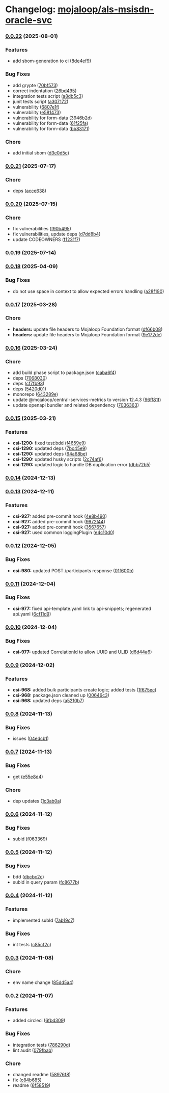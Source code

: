 # Changelog: [mojaloop/als-msisdn-oracle-svc](https://github.com/mojaloop/als-msisdn-oracle-svc)
### [0.0.22](https://github.com/mojaloop/als-msisdn-oracle-svc/compare/v0.0.21...v0.0.22) (2025-08-01)


### Features

* add sbom-generation to ci ([8de4ef9](https://github.com/mojaloop/als-msisdn-oracle-svc/commit/8de4ef97fe6493addbde137ce68e6f7cfd494f9f))


### Bug Fixes

* add grypte ([70bf573](https://github.com/mojaloop/als-msisdn-oracle-svc/commit/70bf5739b0017c1244e3afc48f11fce02cd82c29))
* correct indentation ([26bd495](https://github.com/mojaloop/als-msisdn-oracle-svc/commit/26bd495eb754cf50d11133e357b4fac0f4beaf84))
* integration tests script ([a8db5c3](https://github.com/mojaloop/als-msisdn-oracle-svc/commit/a8db5c3c4d5014f89d8b82cbb593195ca983bf14))
* junit tests script ([a307172](https://github.com/mojaloop/als-msisdn-oracle-svc/commit/a30717203d3fe799608242c4eeb04b5e91978445))
* vulnerability ([6807e1f](https://github.com/mojaloop/als-msisdn-oracle-svc/commit/6807e1f1f7ba4e5c0433d75c38e47fd6fa23e977))
* vulnerability ([e581473](https://github.com/mojaloop/als-msisdn-oracle-svc/commit/e5814737a43fd6f811c9baf09c62468f703cdf81))
* vulnerability for form-data ([3946b2d](https://github.com/mojaloop/als-msisdn-oracle-svc/commit/3946b2dde76aa2b77c11e3e7a89a0d9366c59e80))
* vulnerability for form-data ([61f25fa](https://github.com/mojaloop/als-msisdn-oracle-svc/commit/61f25fa76723150c4c7600a0d299d9b64897ac07))
* vulnerability for form-data ([bb83171](https://github.com/mojaloop/als-msisdn-oracle-svc/commit/bb83171a14a110c72a236ec9cadcf84f0dae3756))


### Chore

* add initial sbom ([d3e0d5c](https://github.com/mojaloop/als-msisdn-oracle-svc/commit/d3e0d5cf03ad3296ead1f00a1c71e3f93af98bd8))

### [0.0.21](https://github.com/mojaloop/als-msisdn-oracle-svc/compare/v0.0.21-snapshot.1...v0.0.21) (2025-07-17)


### Chore

* deps ([acce638](https://github.com/mojaloop/als-msisdn-oracle-svc/commit/acce6383db38f6fd670f9fc5dac10fd011551967))

### [0.0.20](https://github.com/mojaloop/als-msisdn-oracle-svc/compare/v0.0.19...v0.0.20) (2025-07-15)


### Chore

* fix vulnerabilities ([f90b495](https://github.com/mojaloop/als-msisdn-oracle-svc/commit/f90b4956d3a414f16ccebcc0fff45cd8c2132975))
* fix vulnerabilities, update deps ([d7dd8b4](https://github.com/mojaloop/als-msisdn-oracle-svc/commit/d7dd8b474d007fbd652d7bcd6c6cd283c5d51ada))
* update CODEOWNERS ([f1231f7](https://github.com/mojaloop/als-msisdn-oracle-svc/commit/f1231f77dd94edcbda7bbe07fc249a11dd1ba534))

### [0.0.19](https://github.com/mojaloop/als-msisdn-oracle-svc/compare/v0.0.19-snapshot.5...v0.0.19) (2025-07-14)

### [0.0.18](https://github.com/mojaloop/als-msisdn-oracle-svc/compare/v0.0.17...v0.0.18) (2025-04-09)


### Bug Fixes

* do not use space in context to allow expected errors handling ([a28f190](https://github.com/mojaloop/als-msisdn-oracle-svc/commit/a28f190b3266f465baa38c18cbd9d73baaa76c39))

### [0.0.17](https://github.com/mojaloop/als-msisdn-oracle-svc/compare/v0.0.16...v0.0.17) (2025-03-28)


### Chore

* **headers:** update file headers to Mojaloop Foundation format ([df66b08](https://github.com/mojaloop/als-msisdn-oracle-svc/commit/df66b0883a638ec658ce4c1a1b79b6fb73fb78a4))
* **headers:** update file headers to Mojaloop Foundation format ([9e172de](https://github.com/mojaloop/als-msisdn-oracle-svc/commit/9e172dee40440486f73c7eeb4ef2a7688e9ba434))

### [0.0.16](https://github.com/mojaloop/als-msisdn-oracle-svc/compare/v0.0.15...v0.0.16) (2025-03-24)


### Chore

* add build phase script to package.json ([caba6f4](https://github.com/mojaloop/als-msisdn-oracle-svc/commit/caba6f448816641754d66f99875ff7ac009ca06e))
* deps ([7068030](https://github.com/mojaloop/als-msisdn-oracle-svc/commit/70680302168b20c41d2436be324dc69df4fb23aa))
* deps ([cf7fb93](https://github.com/mojaloop/als-msisdn-oracle-svc/commit/cf7fb93b68920cd9c642d8a7562de9d7176d8b0b))
* deps ([5420d01](https://github.com/mojaloop/als-msisdn-oracle-svc/commit/5420d011bd10943d3ae403d94351f39f361d7e40))
* monorepo ([643289e](https://github.com/mojaloop/als-msisdn-oracle-svc/commit/643289e167fb34ff47871e46dd1551bc6b4bc5a6))
* update @mojaloop/central-services-metrics to version 12.4.3 ([96ff81f](https://github.com/mojaloop/als-msisdn-oracle-svc/commit/96ff81f78df558be6a48cd37e005e31428b39916))
* update openapi bundler and related dependency ([7036363](https://github.com/mojaloop/als-msisdn-oracle-svc/commit/703636330e58d8091dc6a7a5ca6153fa5a13e6cb))

### [0.0.15](https://github.com/mojaloop/als-msisdn-oracle-svc/compare/v0.0.14...v0.0.15) (2025-03-21)


### Features

* **csi-1290:** fixed test:bdd ([f4659e9](https://github.com/mojaloop/als-msisdn-oracle-svc/commit/f4659e96275ff13ae4dfff53d3fe4dedf2e06562))
* **csi-1290:** updated deps ([7bc45e9](https://github.com/mojaloop/als-msisdn-oracle-svc/commit/7bc45e9e52beab6a015e6c0748a1471521112d37))
* **csi-1290:** updated deps ([64a68be](https://github.com/mojaloop/als-msisdn-oracle-svc/commit/64a68be65c35b63f9f136fd934789ce69ab33fdc))
* **csi-1290:** updated husky scripts ([2c74af6](https://github.com/mojaloop/als-msisdn-oracle-svc/commit/2c74af636961d1f940a6984858c365b04c529abf))
* **csi-1290:** updated logic to handle DB duplication error ([dbb72b5](https://github.com/mojaloop/als-msisdn-oracle-svc/commit/dbb72b55361877b954243b81f4c8cce85f2948dc))

### [0.0.14](https://github.com/mojaloop/als-msisdn-oracle-svc/compare/v0.0.13...v0.0.14) (2024-12-13)

### [0.0.13](https://github.com/mojaloop/als-msisdn-oracle-svc/compare/v0.0.12...v0.0.13) (2024-12-11)


### Features

* **csi-927:** added pre-commit hook ([4e8b490](https://github.com/mojaloop/als-msisdn-oracle-svc/commit/4e8b490f892a38fe1bda2085565c2fe478627cbf))
* **csi-927:** added pre-commit hook ([9972f44](https://github.com/mojaloop/als-msisdn-oracle-svc/commit/9972f44489c98fc378bab529a884f75c5f275674))
* **csi-927:** added pre-commit hook ([3567657](https://github.com/mojaloop/als-msisdn-oracle-svc/commit/3567657fdf3dcb70f55e208d86b4c1e650e6ca05))
* **csi-927:** used common loggingPlugin ([e4c10d0](https://github.com/mojaloop/als-msisdn-oracle-svc/commit/e4c10d03a35395e25eb16e6b4e64748b6e413ec3))

### [0.0.12](https://github.com/mojaloop/als-msisdn-oracle-svc/compare/v0.0.11...v0.0.12) (2024-12-05)


### Bug Fixes

* **csi-980:** updated POST /participants response ([01f600b](https://github.com/mojaloop/als-msisdn-oracle-svc/commit/01f600b10168a984e69d9e12192aa4b92d1005e7))

### [0.0.11](https://github.com/mojaloop/als-msisdn-oracle-svc/compare/v0.0.10...v0.0.11) (2024-12-04)


### Bug Fixes

* **csi-977:** fixed api-template.yaml link to api-snippets; regenerated api.yaml ([6cf11d9](https://github.com/mojaloop/als-msisdn-oracle-svc/commit/6cf11d9fa58b4404d7e7a2b800d3998521277d99))

### [0.0.10](https://github.com/mojaloop/als-msisdn-oracle-svc/compare/v0.0.9...v0.0.10) (2024-12-04)


### Bug Fixes

* **csi-977:** updated CorrelationId to allow UUID and ULID ([d6d44a6](https://github.com/mojaloop/als-msisdn-oracle-svc/commit/d6d44a668adcb96f1b0b393b19f8fc0f14de2e8c))

### [0.0.9](https://github.com/mojaloop/als-msisdn-oracle-svc/compare/v0.0.8...v0.0.9) (2024-12-02)


### Features

* **csi-968:** added bulk participants create logic; added tests ([1f675ec](https://github.com/mojaloop/als-msisdn-oracle-svc/commit/1f675ecc0bd127ee29c001bd5e6228fff3c3a234))
* **csi-968:** package.json cleaned up ([00646c3](https://github.com/mojaloop/als-msisdn-oracle-svc/commit/00646c38d0f6d56f7d3a39b69aa8e60c0aa158bc))
* **csi-968:** updated deps ([a5210b7](https://github.com/mojaloop/als-msisdn-oracle-svc/commit/a5210b7e5360c75423c6c745da4d3a5bae769c56))

### [0.0.8](https://github.com/mojaloop/als-msisdn-oracle-svc/compare/v0.0.7...v0.0.8) (2024-11-13)


### Bug Fixes

* issues ([04edcb1](https://github.com/mojaloop/als-msisdn-oracle-svc/commit/04edcb129c1bd231211e806d1ff400ff4174a095))

### [0.0.7](https://github.com/mojaloop/als-msisdn-oracle-svc/compare/v0.0.6...v0.0.7) (2024-11-13)


### Bug Fixes

* get ([e55e8d4](https://github.com/mojaloop/als-msisdn-oracle-svc/commit/e55e8d4fdf21ad3efc899113b8015717582e9960))


### Chore

* dep updates ([1c3ab0a](https://github.com/mojaloop/als-msisdn-oracle-svc/commit/1c3ab0a9bab825c3d2d19883d3d5f1032927e634))

### [0.0.6](https://github.com/mojaloop/als-msisdn-oracle-svc/compare/v0.0.5...v0.0.6) (2024-11-12)


### Bug Fixes

* subid ([f063369](https://github.com/mojaloop/als-msisdn-oracle-svc/commit/f063369716b78c8918368a309f75a92c1dfe0943))

### [0.0.5](https://github.com/mojaloop/als-msisdn-oracle-svc/compare/v0.0.4...v0.0.5) (2024-11-12)


### Bug Fixes

* bdd ([dbcbc2c](https://github.com/mojaloop/als-msisdn-oracle-svc/commit/dbcbc2ca1f7051eb5fc9e1ba01d57db97e8a9b13))
* subid in query param ([fc8677b](https://github.com/mojaloop/als-msisdn-oracle-svc/commit/fc8677b22ade74c3949ee7d809086149cfd9599c))

### [0.0.4](https://github.com/mojaloop/als-msisdn-oracle-svc/compare/v0.0.3...v0.0.4) (2024-11-12)


### Features

* implemented subId ([7ab19c7](https://github.com/mojaloop/als-msisdn-oracle-svc/commit/7ab19c7ec06857800b64c296b813dcd71b2ea684))


### Bug Fixes

* int tests ([c85cf2c](https://github.com/mojaloop/als-msisdn-oracle-svc/commit/c85cf2c6e6d6a6d72113e3ffb2ab3e4dc4ece657))

### [0.0.3](https://github.com/mojaloop/als-msisdn-oracle-svc/compare/v0.0.2...v0.0.3) (2024-11-08)


### Chore

* env name change ([85dd5a4](https://github.com/mojaloop/als-msisdn-oracle-svc/commit/85dd5a4405aa252d1567ffebd5a1a62c4025c722))

### 0.0.2 (2024-11-07)


### Features

* added circleci ([6fbd309](https://github.com/mojaloop/als-msisdn-oracle-svc/commit/6fbd3093288b8996200217c214c780a087153b17))


### Bug Fixes

* integration tests ([786290d](https://github.com/mojaloop/als-msisdn-oracle-svc/commit/786290d3309337c2d9c31e0a3619418f74a66bb8))
* lint audit ([079fbab](https://github.com/mojaloop/als-msisdn-oracle-svc/commit/079fbab298e06565b4132cce0f97a5f13fb5db0b))


### Chore

* changed readme ([58976f8](https://github.com/mojaloop/als-msisdn-oracle-svc/commit/58976f8191c9ce24f82dfe59bf99aca70e73f513))
* fix ([c84b685](https://github.com/mojaloop/als-msisdn-oracle-svc/commit/c84b685e202ea2ddf61fa14cf22be38718eaac60))
* readme ([6f58519](https://github.com/mojaloop/als-msisdn-oracle-svc/commit/6f585196ccee3cd00b31e091e4b515d49da6758a))
